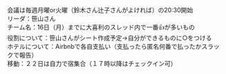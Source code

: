 会議は毎週月曜or火曜（鈴木さん辻子さんがよければ）の20:30開始  
リーダ：笹山さん  
チーム名：16日（月）までに大喜利のスレッド内で一番:+1:が多いもの  
役割について：笹山さんがシート作成予定→自分ができるものに○をつける  
ホテルについて：Airbnbで各自支払い（支払ったら匿名何番で払ったかスラックで報告）  
移動：２２日は自力で宿集合（１７時以降はチェックイン可）
